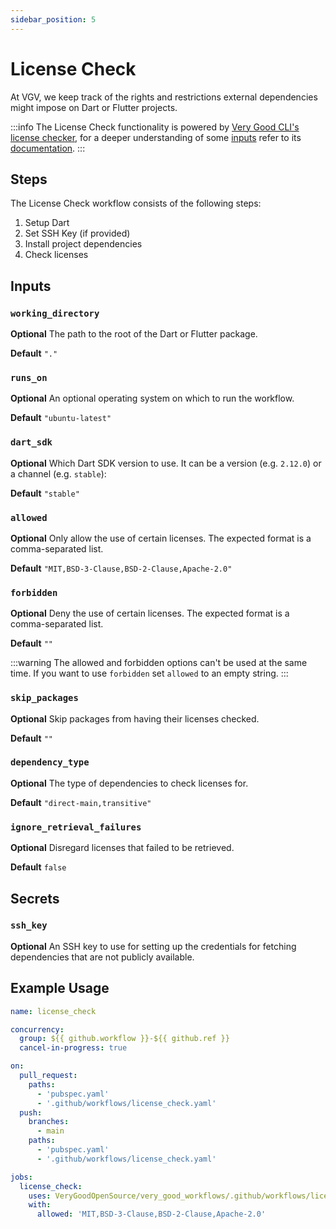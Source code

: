```yaml
---
sidebar_position: 5
---
```


# License Check

At VGV, we keep track of the rights and restrictions external dependencies might impose on Dart or Flutter projects.

:::info
The License Check functionality is powered by [Very Good CLI's license checker](https://cli.vgv.dev/docs/commands/check_licenses), for a deeper understanding of some [inputs](#inputs) refer to its [documentation](https://cli.vgv.dev/docs/commands/check_licenses).
:::

## Steps

The License Check workflow consists of the following steps:

1. Setup Dart
2. Set SSH Key (if provided)
3. Install project dependencies
4. Check licenses

## Inputs

### `working_directory`

**Optional** The path to the root of the Dart or Flutter package.

**Default** `"."`

### `runs_on`

**Optional** An optional operating system on which to run the workflow.

**Default** `"ubuntu-latest"`

### `dart_sdk`

**Optional** Which Dart SDK version to use. It can be a version (e.g. `2.12.0`) or a channel (e.g. `stable`):

**Default** `"stable"`

### `allowed`

**Optional** Only allow the use of certain licenses. The expected format is a comma-separated list.

**Default** `"MIT,BSD-3-Clause,BSD-2-Clause,Apache-2.0"`

### `forbidden`

**Optional** Deny the use of certain licenses. The expected format is a comma-separated list.

**Default** `""`

:::warning
The allowed and forbidden options can't be used at the same time. If you want to use `forbidden` set `allowed` to an empty string.
:::

### `skip_packages`

**Optional** Skip packages from having their licenses checked.

**Default** `""`

### `dependency_type`

**Optional** The type of dependencies to check licenses for.

**Default** `"direct-main,transitive"`

### `ignore_retrieval_failures`

**Optional** Disregard licenses that failed to be retrieved.

**Default** `false`

## Secrets

### `ssh_key`

**Optional** An SSH key to use for setting up the credentials for fetching dependencies that are not publicly available.

## Example Usage

```yaml
name: license_check

concurrency:
  group: ${{ github.workflow }}-${{ github.ref }}
  cancel-in-progress: true

on:
  pull_request:
    paths:
      - 'pubspec.yaml'
      - '.github/workflows/license_check.yaml'
  push:
    branches:
      - main
    paths:
      - 'pubspec.yaml'
      - '.github/workflows/license_check.yaml'

jobs:
  license_check:
    uses: VeryGoodOpenSource/very_good_workflows/.github/workflows/license_check.yml@v1
    with:
      allowed: 'MIT,BSD-3-Clause,BSD-2-Clause,Apache-2.0'
```
